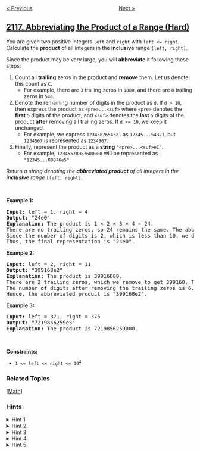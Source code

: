 <!--|This file generated by command(leetcode description); DO NOT EDIT.    |-->
<!--+----------------------------------------------------------------------+-->
<!--|@author    awesee <openset.wang@gmail.com>                           |-->
<!--|@link      https://github.com/awesee                                 |-->
<!--|@home      https://github.com/awesee/leetcode                        |-->
<!--+----------------------------------------------------------------------+-->

[< Previous](../check-if-a-parentheses-string-can-be-valid "Check if a Parentheses String Can Be Valid")
　　　　　　　　　　　　　　　　
[Next >](../build-the-equation "Build the Equation")

## [2117. Abbreviating the Product of a Range (Hard)](https://leetcode.com/problems/abbreviating-the-product-of-a-range "一个区间内所有数乘积的缩写")

<p>You are given two positive integers <code>left</code> and <code>right</code> with <code>left &lt;= right</code>. Calculate the <strong>product</strong> of all integers in the <strong>inclusive</strong> range <code>[left, right]</code>.</p>

<p>Since the product may be very large, you will <strong>abbreviate</strong> it following these steps:</p>

<ol>
	<li>Count all <strong>trailing</strong> zeros in the product and <strong>remove</strong> them. Let us denote this count as <code>C</code>.
	<ul>
		<li>For example, there are <code>3</code> trailing zeros in <code>1000</code>, and there are <code>0</code> trailing zeros in <code>546</code>.</li>
	</ul>
	</li>
	<li>Denote the remaining number of digits in the product as <code>d</code>. If <code>d &gt; 10</code>, then express the product as <code>&lt;pre&gt;...&lt;suf&gt;</code> where <code>&lt;pre&gt;</code> denotes the <strong>first</strong> <code>5</code> digits of the product, and <code>&lt;suf&gt;</code> denotes the <strong>last</strong> <code>5</code> digits of the product <strong>after</strong> removing all trailing zeros. If <code>d &lt;= 10</code>, we keep it unchanged.
	<ul>
		<li>For example, we express <code>1234567654321</code> as <code>12345...54321</code>, but <code>1234567</code> is represented as <code>1234567</code>.</li>
	</ul>
	</li>
	<li>Finally, represent the product as a <strong>string</strong> <code>&quot;&lt;pre&gt;...&lt;suf&gt;eC&quot;</code>.
	<ul>
		<li>For example, <code>12345678987600000</code> will be represented as <code>&quot;12345...89876e5&quot;</code>.</li>
	</ul>
	</li>
</ol>

<p>Return <em>a string denoting the <strong>abbreviated product</strong> of all integers in the <strong>inclusive</strong> range</em> <code>[left, right]</code>.</p>

<p>&nbsp;</p>
<p><strong>Example 1:</strong></p>

<pre>
<strong>Input:</strong> left = 1, right = 4
<strong>Output:</strong> &quot;24e0&quot;
<strong>Explanation:</strong> The product is 1 &times; 2 &times; 3 &times; 4 = 24.
There are no trailing zeros, so 24 remains the same. The abbreviation will end with &quot;e0&quot;.
Since the number of digits is 2, which is less than 10, we do not have to abbreviate it further.
Thus, the final representation is &quot;24e0&quot;.
</pre>

<p><strong>Example 2:</strong></p>

<pre>
<strong>Input:</strong> left = 2, right = 11
<strong>Output:</strong> &quot;399168e2&quot;
<strong>Explanation:</strong> The product is 39916800.
There are 2 trailing zeros, which we remove to get 399168. The abbreviation will end with &quot;e2&quot;.
The number of digits after removing the trailing zeros is 6, so we do not abbreviate it further.
Hence, the abbreviated product is &quot;399168e2&quot;.
</pre>

<p><strong>Example 3:</strong></p>

<pre>
<strong>Input:</strong> left = 371, right = 375
<strong>Output:</strong> &quot;7219856259e3&quot;
<strong>Explanation:</strong> The product is 7219856259000.
</pre>

<p>&nbsp;</p>
<p><strong>Constraints:</strong></p>

<ul>
	<li><code>1 &lt;= left &lt;= right &lt;= 10<sup>4</sup></code></li>
</ul>

### Related Topics
  [[Math](../../tag/math/README.md)]

### Hints
<details>
<summary>Hint 1</summary>
Calculating the number of trailing zeros, the last five digits, and the first five digits can all be done separately.
</details>

<details>
<summary>Hint 2</summary>
Use a prime factorization property to find the number of trailing zeros. Use modulo to find the last 5 digits. Use a logarithm property to find the first 5 digits.
</details>

<details>
<summary>Hint 3</summary>
The number of trailing zeros C is nothing but the number of times the product is completely divisible by 10. Since 2 and 5 are the only prime factors of 10,  C will be equal to the minimum number of times 2 or 5 appear in the prime factorization of the product.
</details>

<details>
<summary>Hint 4</summary>
Iterate through the integers from left to right. For every integer, keep dividing it by 2 as long as it is divisible by 2 and C occurrences of 2 haven't been removed in total. Repeat this process for 5. Finally, multiply the integer under modulo of 10^5 with the product obtained till now to obtain the last five digits.
</details>

<details>
<summary>Hint 5</summary>
The product P can be represented as P=10^(x+y) where x is the integral part and y is the fractional part of x+y. Using the property "if S = A * B, then log(S) = log(A) + log(B)", we can write x+y = log_10(P) = sum(log_10(i)) for each integer i in [left, right]. Once we obtain the sum, the first five digits can be represented as floor(10^(y+4)).
</details>
